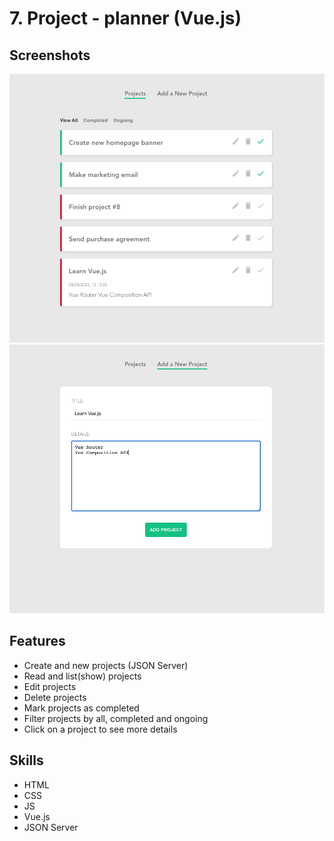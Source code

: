 # 7. Project - planner (Vue.js)
## Screenshots
![screenshot-01](./screenshots/screenshot-01.png)
![screenshot-01](./screenshots/screenshot-02.png)

## Features
- Create and new projects (JSON Server)
- Read and list(show) projects
- Edit projects
- Delete projects
- Mark projects as completed
- Filter projects by all, completed and ongoing
- Click on a project to see more details

## Skills
- HTML
- CSS
- JS
- Vue.js
- JSON Server